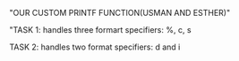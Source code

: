 "OUR CUSTOM PRINTF FUNCTION(USMAN AND ESTHER)"

"TASK 1: handles three formart specifiers: %, c, s

TASK 2: handles two format specifiers: d and i
